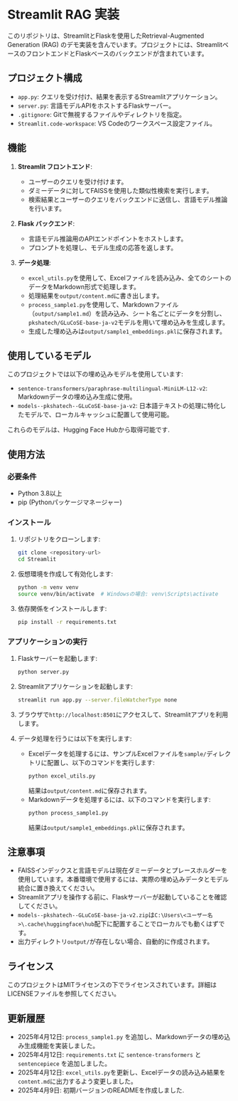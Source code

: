 # Streamlit RAG 実装

このリポジトリは、StreamlitとFlaskを使用したRetrieval-Augmented Generation (RAG) のデモ実装を含んでいます。プロジェクトには、StreamlitベースのフロントエンドとFlaskベースのバックエンドが含まれています。

## プロジェクト構成

- `app.py`: クエリを受け付け、結果を表示するStreamlitアプリケーション。
- `server.py`: 言語モデルAPIをホストするFlaskサーバー。
- `.gitignore`: Gitで無視するファイルやディレクトリを指定。
- `Streamlit.code-workspace`: VS Codeのワークスペース設定ファイル。

## 機能

1. **Streamlit フロントエンド**:
   - ユーザーのクエリを受け付けます。
   - ダミーデータに対してFAISSを使用した類似性検索を実行します。
   - 検索結果とユーザーのクエリをバックエンドに送信し、言語モデル推論を行います。

2. **Flask バックエンド**:
   - 言語モデル推論用のAPIエンドポイントをホストします。
   - プロンプトを処理し、モデル生成の応答を返します。

3. **データ処理**:
   - `excel_utils.py`を使用して、Excelファイルを読み込み、全てのシートのデータをMarkdown形式で処理します。
   - 処理結果を`output/content.md`に書き出します。
   - `process_sample1.py`を使用して、Markdownファイル（`output/sample1.md`）を読み込み、シート名ごとにデータを分割し、`pkshatech/GLuCoSE-base-ja-v2`モデルを用いて埋め込みを生成します。
   - 生成した埋め込みは`output/sample1_embeddings.pkl`に保存されます。

## 使用しているモデル

このプロジェクトでは以下の埋め込みモデルを使用しています:

- `sentence-transformers/paraphrase-multilingual-MiniLM-L12-v2`: Markdownデータの埋め込み生成に使用。
- `models--pkshatech--GLuCoSE-base-ja-v2`: 日本語テキストの処理に特化したモデルで、ローカルキャッシュに配置して使用可能。

これらのモデルは、Hugging Face Hubから取得可能です.

## 使用方法

### 必要条件

- Python 3.8以上
- pip (Pythonパッケージマネージャー)

### インストール

1. リポジトリをクローンします:
   ```bash
   git clone <repository-url>
   cd Streamlit
   ```

2. 仮想環境を作成して有効化します:
   ```bash
   python -m venv venv
   source venv/bin/activate  # Windowsの場合: venv\Scripts\activate
   ```

3. 依存関係をインストールします:
   ```bash
   pip install -r requirements.txt
   ```

### アプリケーションの実行

1. Flaskサーバーを起動します:
   ```bash
   python server.py
   ```

2. Streamlitアプリケーションを起動します:
   ```bash
   streamlit run app.py --server.fileWatcherType none
   ```

3. ブラウザで`http://localhost:8501`にアクセスして、Streamlitアプリを利用します。

4. データ処理を行うには以下を実行します:
   - Excelデータを処理するには、サンプルExcelファイルを`sample/`ディレクトリに配置し、以下のコマンドを実行します:
     ```bash
     python excel_utils.py
     ```
     結果は`output/content.md`に保存されます。
   - Markdownデータを処理するには、以下のコマンドを実行します:
     ```bash
     python process_sample1.py
     ```
     結果は`output/sample1_embeddings.pkl`に保存されます。

## 注意事項

- FAISSインデックスと言語モデルは現在ダミーデータとプレースホルダーを使用しています。本番環境で使用するには、実際の埋め込みデータとモデル統合に置き換えてください。
- Streamlitアプリを操作する前に、Flaskサーバーが起動していることを確認してください。
- `models--pkshatech--GLuCoSE-base-ja-v2.zip`は`C:\Users\<ユーザー名>\.cache\huggingface\hub`配下に配置することでローカルでも動くはずです。
- 出力ディレクトリ`output/`が存在しない場合、自動的に作成されます。

## ライセンス

このプロジェクトはMITライセンスの下でライセンスされています。詳細はLICENSEファイルを参照してください。

## 更新履歴

- 2025年4月12日: `process_sample1.py` を追加し、Markdownデータの埋め込み生成機能を実装しました。
- 2025年4月12日: `requirements.txt` に `sentence-transformers` と `sentencepiece` を追加しました。
- 2025年4月12日: `excel_utils.py`を更新し、Excelデータの読み込み結果を`content.md`に出力するよう変更しました。
- 2025年4月9日: 初期バージョンのREADMEを作成しました.